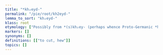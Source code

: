 ```yaml
---
title: "*kh₂eyd-"
permalink: "/pie/root/kh2eyd-"
lemma_to_sort: "kh₂eyd-"
klass: root
etymology: ["Possibly from *(s)kh₂ey- (perhaps whence Proto-Germanic *hajaną (“to pound”))  +‎ *-dʰh₁eti, possibly reanalyzed from *sekh₂- (“to cut, sever”) +‎ *-éyti."]
markers: []
synonyms: []
definitions: [["to cut, hew"]]
topics: []
---
```

